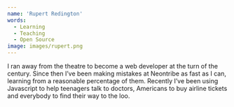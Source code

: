 ```yaml
---
name: 'Rupert Redington'
words:
  - Learning
  - Teaching
  - Open Source
image: images/rupert.png
---
```


I ran away from the theatre to become a web developer at the turn of the century. Since then I’ve been making mistakes at Neontribe as fast as I can, learning from a reasonable percentage of them. Recently I’ve been using Javascript to help teenagers talk to doctors, Americans to buy airline tickets and everybody to find their way to the loo.
